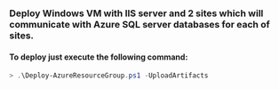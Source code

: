 ### Deploy Windows VM with IIS server and 2 sites which will communicate with Azure SQL server databases for each of sites.

#### To deploy just execute the following command:
```powershell
> .\Deploy-AzureResourceGroup.ps1 -UploadArtifacts
```


